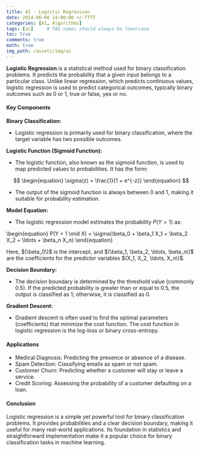 ```yaml
---
title: AI - Logistic Regression
date: 2024-06-08 14:00:00 +/-TTTT
categories: [AI, Algorithms]
tags: [ai]     # TAG names should always be lowercase
toc: true
comments: true
math: true
img_path: /assets/img/ai
---
```


**Logistic Regression** is a statistical method used for binary classification problems. It predicts the probability that a given input belongs to a particular class. Unlike linear regression, which predicts continuous values, logistic regression is used to predict categorical outcomes, typically binary outcomes such as 0 or 1, true or false, yes or no.

#### Key Components ####

**Binary Classification:**

+ Logistic regression is primarily used for binary classification, where the target variable has two possible outcomes.

**Logistic Function (Sigmoid Function):**

+ The logistic function, also known as the sigmoid function, is used to map predicted values to probabilities. It has the form:
  
$$
\begin{equation}
\sigma(z) = \frac{1}{1 + e^{-z}}
\end{equation}
$$

+ The output of the sigmoid function is always between 0 and 1, making it suitable for probability estimation.

**Model Equation:**

+ The logistic regression model estimates the probability $P(Y = 1)$ as: 

\begin{equation}
P(Y = 1 \mid X) = \sigma(\beta_0 + \beta_1 X_1 + \beta_2 X_2 + \ldots + \beta_n X_n)
\end{equation}

Here, $(\beta_0\)$ is the intercept, and $(\beta_1, \beta_2, \ldots, \beta_n\)$ are the coefficients for the predictor variables $(X_1, X_2, \ldots, X_n\)$.

**Decision Boundary:**

+ The decision boundary is determined by the threshold value (commonly 0.5). If the predicted probability is greater than or equal to 0.5, the output is classified as 1; otherwise, it is classified as 0.

**Gradient Descent:**

+ Gradient descent is often used to find the optimal parameters (coefficients) that minimize the cost function. The cost function in logistic regression is the log-loss or binary cross-entropy.

#### Applications ####
+ Medical Diagnosis: Predicting the presence or absence of a disease.
+ Spam Detection: Classifying emails as spam or not spam.
+ Customer Churn: Predicting whether a customer will stay or leave a service.
+ Credit Scoring: Assessing the probability of a customer defaulting on a loan.

#### Conclusion ####
Logistic regression is a simple yet powerful tool for binary classification problems. It provides probabilities and a clear decision boundary, making it useful for many real-world applications. Its foundation in statistics and straightforward implementation make it a popular choice for binary classification tasks in machine learning.
